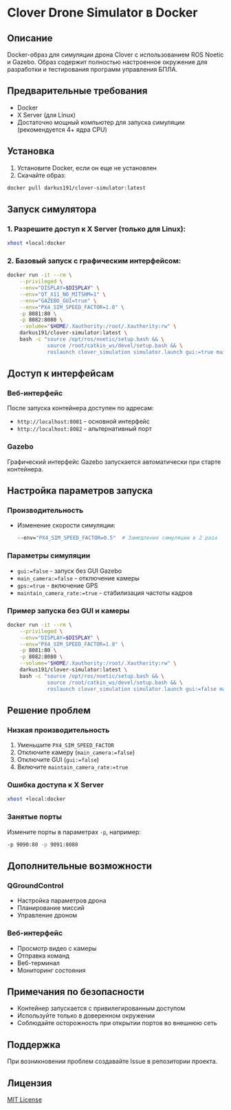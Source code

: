 # Clover Drone Simulator в Docker

## Описание
Docker-образ для симуляции дрона Clover с использованием ROS Noetic и Gazebo. Образ содержит полностью настроенное окружение для разработки и тестирования программ управления БПЛА.

## Предварительные требования

* Docker
* X Server (для Linux)
* Достаточно мощный компьютер для запуска симуляции (рекомендуется 4+ ядра CPU)

## Установка

1. Установите Docker, если он еще не установлен
2. Скачайте образ:
```bash
docker pull darkus191/clover-simulator:latest
```

## Запуск симулятора

### 1. Разрешите доступ к X Server (только для Linux):
```bash
xhost +local:docker
```

### 2. Базовый запуск с графическим интерфейсом:
```bash
docker run -it --rm \
    --privileged \
    --env="DISPLAY=$DISPLAY" \
    --env="QT_X11_NO_MITSHM=1" \
    --env="GAZEBO_GUI=true" \
    --env="PX4_SIM_SPEED_FACTOR=1.0" \
    -p 8081:80 \
    -p 8082:8080 \
    --volume="$HOME/.Xauthority:/root/.Xauthority:rw" \
    darkus191/clover-simulator:latest \
    bash -c "source /opt/ros/noetic/setup.bash && \
             source /root/catkin_ws/devel/setup.bash && \
             roslaunch clover_simulation simulator.launch gui:=true maintain_camera_rate:=true"
```

## Доступ к интерфейсам

### Веб-интерфейс
После запуска контейнера доступен по адресам:
* `http://localhost:8081` - основной интерфейс
* `http://localhost:8082` - альтернативный порт

### Gazebo
Графический интерфейс Gazebo запускается автоматически при старте контейнера.

## Настройка параметров запуска

### Производительность
* Изменение скорости симуляции:
  ```bash
  --env="PX4_SIM_SPEED_FACTOR=0.5"  # Замедление симуляции в 2 раза
  ```

### Параметры симуляции
* `gui:=false` - запуск без GUI Gazebo
* `main_camera:=false` - отключение камеры
* `gps:=true` - включение GPS
* `maintain_camera_rate:=true` - стабилизация частоты кадров

### Пример запуска без GUI и камеры
```bash
docker run -it --rm \
    --privileged \
    --env="DISPLAY=$DISPLAY" \
    --env="PX4_SIM_SPEED_FACTOR=1.0" \
    -p 8081:80 \
    -p 8082:8080 \
    --volume="$HOME/.Xauthority:/root/.Xauthority:rw" \
    darkus191/clover-simulator:latest \
    bash -c "source /opt/ros/noetic/setup.bash && \
             source /root/catkin_ws/devel/setup.bash && \
             roslaunch clover_simulation simulator.launch gui:=false main_camera:=false"
```

## Решение проблем

### Низкая производительность
1. Уменьшите `PX4_SIM_SPEED_FACTOR`
2. Отключите камеру (`main_camera:=false`)
3. Отключите GUI (`gui:=false`)
4. Включите `maintain_camera_rate:=true`

### Ошибка доступа к X Server
```bash
xhost +local:docker
```

### Занятые порты
Измените порты в параметрах `-p`, например:
```bash
-p 9090:80 -p 9091:8080
```

## Дополнительные возможности

### QGroundControl
* Настройка параметров дрона
* Планирование миссий
* Управление дроном

### Веб-интерфейс
* Просмотр видео с камеры
* Отправка команд
* Веб-терминал
* Мониторинг состояния

## Примечания по безопасности
* Контейнер запускается с привилегированным доступом
* Используйте только в доверенном окружении
* Соблюдайте осторожность при открытии портов во внешнюю сеть

## Поддержка
При возникновении проблем создавайте Issue в репозитории проекта.

## Лицензия
[MIT License](LICENSE)
